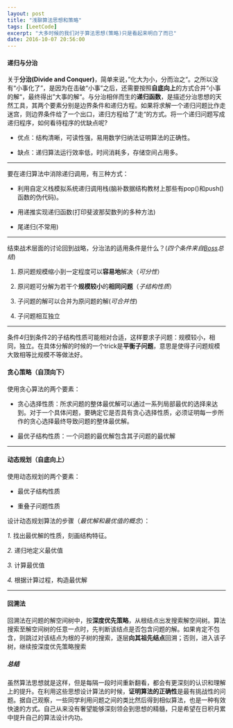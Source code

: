 ```yaml
---
layout: post
title: "浅聊算法思想和策略"
tags: [LeetCode]
excerpt: "大多时候的我们对于算法思想(策略)只是看起来明白了而已"
date: 2016-10-07 20:56:00
---
```


#### 递归与分治

关于**分治(Divide and Conquer)**，简单来说，”化大为小，分而治之“。之所以没有“小事化了”，是因为在击破“小事”之后，还需要按照**自底向上**的方式合并“小事的解“，最终得出”大事的解“。与分治相伴而生的**递归函数**，是描述分治思想的天然工具，其两个要素分别是边界条件和递归方程。如果将求解一个递归问题比作走迷宫，则边界条件给了一个出口，递归方程给了”走“的方式。将一个递归问题写成递归程序，如何看待程序的优缺点呢?

* 优点：结构清晰，可读性强，易用数学归纳法证明算法的正确性。

* 缺点：递归算法运行效率低，时间消耗多，存储空间占用多。

***
要在递归算法中消除递归调用，有三种方式：

* 利用自定义栈模拟系统递归调用栈(脑补数据结构教材上那些有pop()和push()函数的伪代码)。

* 用递推实现递归函数(打印斐波那契数列的多种方法)

* 尾递归(不常用)

***

结束战术层面的讨论回到战略，分治法的适用条件是什么？(_四个条件来自[Boss](http://iot.jiangnan.edu.cn/info/1059/1639.htm)总结_)

1. 原问题规模缩小到一定程度可以**容易地**解决（_可分性_）

2. 原问题可分解为若干个**规模较小**的**相同问题**（_子结构性质_）

3. 子问题的解可以合并为原问题的解(_可合并性_)
 
4. 子问题相互独立

***

条件4归到条件2的子结构性质可能相对合适，这样要求子问题：规模较小，相同，独立。在具体分解的时候的一个trick是**平衡子问题**，意思是使得子问题规模大致相等比规模不等做法好。

#### 贪心策略（自顶向下）

使用贪心算法的两个要素：

* 贪心选择性质：所求问题的整体最优解可以通过一系列局部最优的选择来达到。对于一个具体问题，要确定它是否具有贪心选择性质，必须证明每一步所作的贪心选择最终导致问题的整体最优解。

* 最优子结构性质：一个问题的最优解包含其子问题的最优解

***

#### 动态规划（自底向上）

使用动态规划的两个要素：

* 最优子结构性质

* 重叠子问题性质

设计动态规划算法的步骤（_最优解和最优值的概念_）：

*1.* 找出最优解的性质，刻画结构特征。

*2.* 递归地定义最优值

*3.* 计算最优值

*4.* 根据计算过程，构造最优解

***

#### 回溯法

回溯法在问题的解空间树中，按**深度优先策略**，从根结点出发搜索解空间树。算法搜索至解空间树的任意一点时，先判断该结点是否包含问题的解。如果肯定不包含，则跳过对该结点为根的子树的搜索，逐层**向其祖先结点**回溯；否则，进入该子树，继续按深度优先策略搜索

##### 总结

虽然算法思想就是这样，但是每隔一段时间重新翻看，都会有更深刻的认识和理解上的提升。在利用这些思想设计算法的时候，**证明算法的正确性**是最有挑战性的问题。据自己观察，一些同学利用问题之间的类比然后得到相似算法，也是一种有效快速的方式。自己从来没有奢望能够深刻领会到思想的精髓，只是希望在日积月累中提升自己的算法设计内功。
